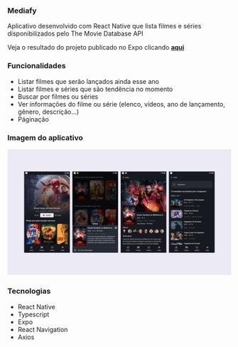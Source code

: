 ### Mediafy

Aplicativo desenvolvido com React Native que lista filmes e séries disponibilizados pelo The Movie Database API

Veja o resultado do projeto publicado no Expo clicando <b><a href="https://expo.dev/@luizs/mediafy-mobile">aqui</a></b>

### Funcionalidades
- Listar filmes que serão lançados ainda esse ano
- Listar filmes e séries que são tendência no momento
- Buscar por filmes ou séries
- Ver informações do filme ou série (elenco, vídeos, ano de lançamento, gênero, descrição...)
- Páginação

### Imagem do aplicativo

![](./src/assets/design/desktop-preview.png)

### Tecnologias
- React Native
- Typescript
- Expo
- React Navigation
- Axios
